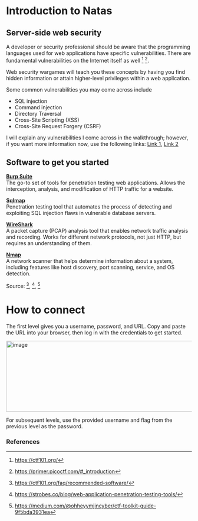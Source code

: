 # Introduction to Natas

## Server-side web security 
A developer or security professional should be aware that the programming languages used for web applications have specific vulnerabilities. There are fundamental vulnerabilities on the Internet itself as well [^1] [^2].

Web security wargames will teach you these concepts by having you find hidden information or attain higher-level privileges within a web application. 

Some common vulnerabilities you may come across include 
+ SQL injection
+ Command injection
+ Directory Traversal
+	Cross-Site Scripting (XSS)
+	Cross-Site Request Forgery (CSRF)
  
I will explain any vulnerabilities I come across in the walkthrough; however, if you want more information now, use the following links:
[Link 1](https://ctf101.org/web-exploitation/overview/), [Link 2](https://primer.picoctf.com/#_web_exploits)

## Software to get you started
[**Burp Suite**](<https://portswigger.net/burp/documentation/desktop/getting-started>)  
 The go-to set of tools for penetration testing web applications. Allows the interception, analysis, and modification of HTTP traffic for a website. 

[**Sqlmap**](https://sqlmap.org/)  
Penetration testing tool that automates the process of detecting and exploiting SQL injection flaws in vulnerable database servers.

[**WireShark**](https://www.wireshark.org/)    
A packet capture (PCAP) analysis tool that enables network traffic analysis and recording. Works for different network protocols, not just HTTP, but requires an understanding of them.  

[**Nmap**](https://nmap.org/)  
A network scanner that helps determine information about a system, including features like host discovery, port scanning, service, and OS detection. 

Source: [^3], [^4], [^5]

# How to connect
The first level gives you a username, password, and URL. Copy and paste the URL into your browser, then log in with the credentials to get started. 

<img width="1137" height="192" alt="image" src="https://github.com/user-attachments/assets/266af7bf-c5ab-4a56-b9bb-670ad1dec09f" />

For subsequent levels, use the provided username and flag from the previous level as the password.

### References
[^1]: <https://ctf101.org/>
[^2]: <https://primer.picoctf.com/#_introduction>
[^3]: <https://ctf101.org/faq/recommended-software/>
[^4]: <https://strobes.co/blog/web-application-penetration-testing-tools/>
[^5]: <https://medium.com/@ohheyymjincyber/ctf-toolkit-guide-9f5bda3931ea>
